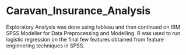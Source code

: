 # Caravan_Insurance_Analysis
Exploratory Analysis was done using tableau and then continued on IBM SPSS Modeller for Data Preprocessing and Modelling. R was used to run logistic regression on the final few features obtained from feature enginnering techniques in SPSS.
